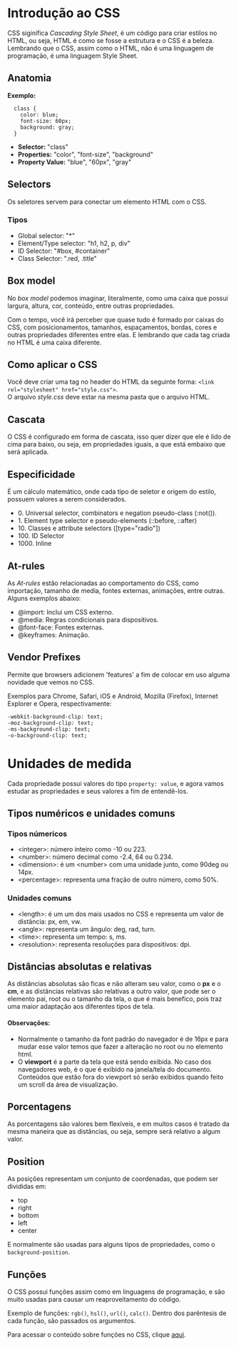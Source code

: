 # Introdução ao CSS

CSS siginifica <i>Cascading Style Sheet</i>, é um código para criar estilos no HTML, ou seja, HTML é como se fosse a estrutura
e o CSS é a beleza. Lembrando que o CSS, assim como o HTML, não é uma linguagem de programação, é uma linguagem Style Sheet.

## Anatomia

<strong>Exemplo:</strong>
```
  class {
    color: blue;
    font-size: 60px;
    background: gray;
  }
```
<ul>
  <li><strong>Selector:</strong> "class"</li>
  <li><strong>Properties:</strong> "color", "font-size", "background"</li>
  <li><strong>Property Value:</strong> "blue", "60px", "gray"</li>
</ul>

## Selectors

Os seletores servem para conectar um elemento HTML com o CSS.

### Tipos

<ul>
  <li>Global selector: "*"</li>
  <li>Element/Type selector: "h1, h2, p, div"</li>
  <li>ID Selector: "#box, #container"</li>
  <li>Class Selector: ".red, .title"</li>
</ul>

## Box model

No <i>box model</i> podemos imaginar, literalmente, como uma caixa que possui largura, altura, cor, conteúdo, entre outras
propriedades.

Com o tempo, você irá perceber que quase tudo é formado por caixas do CSS, com posicionamentos, tamanhos, espaçamentos,
bordas, cores e outras propriedades diferentes entre elas. E lembrando que cada tag criada no HTML é uma caixa diferente.

## Como aplicar o CSS

Você deve criar uma tag no header do HTML da seguinte forma: ```<link rel="stylesheet" href="style.css">```.<br>
O arquivo <i>style.css</i> deve estar na mesma pasta que o arquivo HTML.

## Cascata

O CSS é configurado em forma de cascata, isso quer dizer que ele é lido de cima para baixo, ou seja, em propriedades iguais,
a que está embaixo que será aplicada.

## Especificidade

É um cálculo matemático, onde cada tipo de seletor e origem do estilo, possuem valores a serem considerados.

<ul>
  <li>0. Universal selector, combinators e negation pseudo-class (:not()).</li>
  <li>1. Element type selector e pseudo-elements (::before, ::after)</li>
  <li>10. Classes e attribute selectors ([type="radio"])</li>
  <li>100. ID Selector</li>
  <li>1000. Inline</li>
</ul>

## At-rules

As <i>At-rules</i> estão relacionadas ao comportamento do CSS, como importação, tamanho de media, fontes externas,
animações, entre outras. Alguns exemplos abaixo:

<ul>
  <li>@import: Inclui um CSS externo.</li>
  <li>@media: Regras condicionais para dispositivos.</li>
  <li>@font-face: Fontes externas.</li>
  <li>@keyframes: Animação.</li>
</ul>

## Vendor Prefixes

Permite que browsers adicionem 'features' a fim de colocar em uso alguma novidade que vemos no CSS.

Exemplos para Chrome, Safari, iOS e Android, Mozilla (Firefox), Internet Explorer e Opera, respectivamente:

```
-webkit-background-clip: text;
-moz-background-clip: text;
-ms-background-clip: text;
-o-background-clip: text;
```

# Unidades de medida

Cada propriedade possui valores do tipo <code>property: value</code>, e agora vamos estudar as propriedades e seus valores
a fim de entendê-los.

## Tipos numéricos e unidades comuns

### Tipos númericos

<ul>
  <li>&ltinteger&gt: número inteiro como -10 ou 223.</li>
  <li>&ltnumber&gt: número decimal como -2.4, 64 ou 0.234.</li>
  <li>&ltdimension&gt: é um &ltnumber&gt com uma unidade junto, como 90deg ou 14px.</li>
  <li>&ltpercentage&gt: representa uma fração de outro número, como 50%.</li>
</ul>

### Unidades comuns

<ul>
  <li>&ltlength&gt: é um um dos mais usados no CSS e representa um valor de distância: px, em, vw.</li>
  <li>&ltangle&gt: representa um ângulo: deg, rad, turn.</li>
  <li>&lttime&gt: representa um tempo: s, ms.</li>
  <li>&ltresolution&gt: representa resoluções para dispositivos: dpi.</li>
</ul>

## Distâncias absolutas e relativas

As distâncias absolutas são ficas e não alteram seu valor, como o <b>px</b> e o <b>cm</b>, e as distâncias relativas
são relativas a outro valor, que pode ser o elemento pai, root ou o tamanho da tela, o que é mais benefico, pois traz uma
maior adaptação aos diferentes tipos de tela.

#### Observações:

<ul>
  <li>
    Normalmente o tamanho da font padrão do navegador é de 16px e para mudar esse valor temos que fazer a alteração 
    no root ou no elemento html.
  </li>
  <li>
    O <b>viewport</b> é a parte da tela que está sendo exibida. No caso dos navegadores web, é o que é exibido na janela/tela 
    do documento. Conteúdos que estão fora do viewport só serão exibidos quando feito um scroll da área de visualização.
  </li>
</ul>

## Porcentagens

As porcentagens são valores bem flexíveis, e em muitos casos é tratado da mesma maneira que as distâncias, ou seja,
sempre será relativo a algum valor.

## Position

As posições representam um conjunto de coordenadas, que podem ser divididas em:

<ul>
  <li>top</li>
  <li>right</li>
  <li>bottom</li>
  <li>left</li>
  <li>center</li>
</ul>

E normalmente são usadas para alguns tipos de propriedades, como o <code>background-position</code>.

## Funções

O CSS possui funções assim como em linguagens de programação, e são muito usadas para causar um reaproveitamento do código.

Exemplo de funções: <code>rgb()</code>, <code>hsl()</code>, <code>url()</code>, <code>calc()</code>. Dentro dos parêntesis
de cada função, são passados os argumentos.

Para acessar o conteúdo sobre funções no CSS, clique <a href="https://developer.mozilla.org/en-US/docs/Web/CSS/CSS_Functions">aqui</a>.










